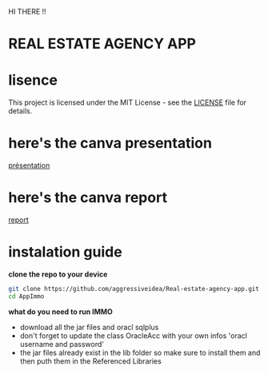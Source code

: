 HI THERE !! 

# REAL ESTATE AGENCY APP 

# lisence 

This project is licensed under the MIT License - see the [LICENSE](LICENSE) file for details.

# here's the canva presentation

[présentation](https://www.canva.com/design/DAGCNacHeZQ/J84Iv2irIFE5lQ_I7KO4Uw/watch?utm_content=DAGCNacHeZQ&utm_campaign=designshare&utm_medium=link&utm_source=editor)

# here's the canva report 

[report](https://www.canva.com/design/DAGBgFEIc5g/XXVMeuI2eLCgK4LrvcEFFQ/edit?utm_content=DAGBgFEIc5g&utm_campaign=designshare&utm_medium=link2&utm_source=sharebutton)

# instalation guide
**clone the repo to your device**

```bash 
git clone https://github.com/aggressiveidea/Real-estate-agency-app.git
cd AppImmo
```

**what do you need to run IMMO**
- download all the jar files and oracl sqlplus 
- don't forget to update the class OracleAcc with your own infos 'oracl username and password'
- the jar files already exist in the lib folder so make sure to install them and then puth them in the Referenced Libraries  

